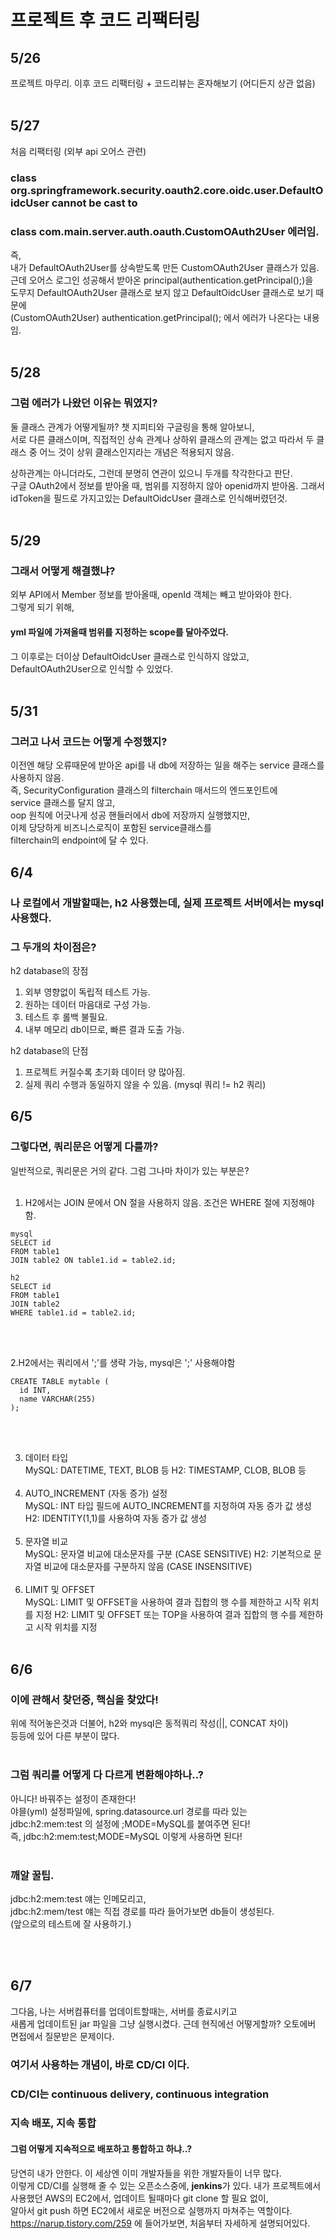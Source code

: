 # 프로젝트 후 코드 리팩터링

## 5/26  
프로젝트 마무리. 이후 코드 리팩터링 + 코드리뷰는 혼자해보기 (어디든지 상관 없음)<br/><br/>  

## 5/27
처음 리팩터링  (외부 api 오어스 관련)
### class org.springframework.security.oauth2.core.oidc.user.DefaultOidcUser cannot be cast to  
### class com.main.server.auth.oauth.CustomOAuth2User 에러임.  
즉,  
내가 DefaultOAuth2User를 상속받도록 만든 CustomOAuth2User 클래스가 있음.  
근데 오어스 로그인 성공해서 받아온 principal(authentication.getPrincipal();)을  
도무지  DefaultOAuth2User 클래스로 보지 않고 DefaultOidcUser 클래스로 보기 때문에  
(CustomOAuth2User) authentication.getPrincipal(); 에서 에러가 나온다는 내용임.<br/><br/>  

## 5/28  
### 그럼 에러가 나왔던 이유는 뭐였지?
둘 클래스 관계가 어떻게될까? 챗 지피티와 구글링을 통해 알아보니,  
서로 다른 클래스이며, 직접적인 상속 관계나 상하위 클래스의 관계는 없고 따라서 두 클래스 중 어느 것이 상위 클래스인지라는 개념은 적용되지 않음.  
  
상하관계는 아니더라도, 그런데 분명히 연관이 있으니 두개를 착각한다고 판단.  
구글 OAuth2에서 정보를 받아올 때, 범위를 지정하지 않아 openid까지 받아옴. 그래서 idToken을 필드로 가지고있는 DefaultOidcUser 클래스로 인식해버렸던것.<br/><br/>  
  
## 5/29  
### 그래서 어떻게 해결했냐?  
외부 API에서 Member 정보를 받아올때, openId 객체는 빼고 받아와야 한다.  
그렇게 되기 위해,  
#### yml 파일에 가져올때 범위를 지정하는 scope를 달아주었다.  
그 이후로는 더이상 DefaultOidcUser 클래스로 인식하지 않았고,  
DefaultOAuth2User으로 인식할 수 있었다.<br/><br/>  

## 5/31  
### 그러고 나서 코드는 어떻게 수정했지?
이전엔 해당 오류때문에 받아온 api를 내 db에 저장하는 일을 해주는 service 클래스를 사용하지 않음.   
즉, SecurityConfiguration 클래스의 filterchain 매서드의 엔드포인트에  
service 클래스를 달지 않고,  
oop 원칙에 어긋나게 성공 핸들러에서 db에 저장까지 실행했지만,  
이제 당당하게 비즈니스로직이 포함된 service클래스를  
filterchain의 endpoint에 달 수 있다.  

## 6/4
### 나 로컬에서 개발할때는, h2 사용했는데, 실제 프로젝트 서버에서는 mysql 사용했다.
### 그 두개의 차이점은?  

h2 database의 장점
1. 외부 영향없이 독립적 테스트 가능.
2. 원하는 데이터 마음대로 구성 가능.
3. 테스트 후 롤백 불필요.
4. 내부 메모리 db이므로, 빠른 결과 도출 가능.

h2 database의 단점
1. 프로젝트 커질수록 초기화 데이터 양 많아짐.
2. 실제 쿼리 수행과 동일하지 않을 수 있음. (mysql 쿼리 != h2 쿼리)


## 6/5
### 그렇다면, 쿼리문은 어떻게 다를까?
일반적으로, 쿼리문은 거의 같다. 그럼 그나마 차이가 있는 부분은?
<br/><br/>

1. H2에서는 JOIN 문에서 ON 절을 사용하지 않음. 조건은 WHERE 절에 지정해야 함.  

```agsl
mysql
SELECT id
FROM table1
JOIN table2 ON table1.id = table2.id;
```

```agsl
h2
SELECT id
FROM table1
JOIN table2
WHERE table1.id = table2.id;
```  
<br/><br/>

2.H2에서는 쿼리에서 ';'를 생략 가능, mysql은 ';' 사용해야함
```agsl
CREATE TABLE mytable (
  id INT,
  name VARCHAR(255)
);
```
<br/><br/>  

3. 데이터 타입<br/>
   MySQL: DATETIME, TEXT, BLOB 등
   H2: TIMESTAMP, CLOB, BLOB 등
<br/><br/>
4. AUTO_INCREMENT (자동 증가) 설정<br/>
   MySQL: INT 타입 필드에 AUTO_INCREMENT를 지정하여 자동 증가 값 생성
   H2: IDENTITY(1,1)를 사용하여 자동 증가 값 생성
<br/><br/>
5. 문자열 비교<br/>
   MySQL: 문자열 비교에 대소문자를 구분 (CASE SENSITIVE)
   H2: 기본적으로 문자열 비교에 대소문자를 구분하지 않음 (CASE INSENSITIVE)
   <br/><br/>
6. LIMIT 및 OFFSET</br>
   MySQL: LIMIT 및 OFFSET을 사용하여 결과 집합의 행 수를 제한하고 시작 위치를 지정
   H2: LIMIT 및 OFFSET 또는 TOP을 사용하여 결과 집합의 행 수를 제한하고 시작 위치를 지정
   <br/><br/>

## 6/6
### 이에 관해서 찾던중, 핵심을 찾았다!
위에 적어놓은것과 더불어, h2와 mysql은 동적쿼리 작성(||, CONCAT 차이)  
등등에 있어 다른 부분이 많다.
<br/><br/>
### 그럼 쿼리를 어떻게 다 다르게 변환해야하나..?
아니다! 바꿔주는 설정이 존재한다!  
야믈(yml) 설정파일에, spring.datasource.url 경로를 따라 있는  
jdbc:h2:mem:test 의 설정에 ;MODE=MySQL를 붙여주면 된다!  
즉, jdbc:h2:mem:test;MODE=MySQL 이렇게 사용하면 된다!
<br/><br/>
### 깨알 꿀팁.  
jdbc:h2:mem:test 얘는 인메모리고,  
jdbc:h2:mem/test 얘는 직접 경로를 따라 들어가보면 db들이 생성된다.  
(앞으로의 테스트에 잘 사용하기.)  

<br/><br/>

## 6/7
그다음, 나는 서버컴퓨터를 업데이트할때는, 서버를 종료시키고  
새롭게 업데이트된 jar 파일을 그냥 실행시켰다. 근데 현직에선 어떻게할까?
오토에버 면접에서 질문받은 문제이다.  

### 여기서 사용하는 개념이, 바로 CD/CI 이다.
### CD/CI는 continuous delivery, continuous integration
### 지속 배포, 지속 통합  
#### 그럼 어떻게 지속적으로 배포하고 통합하고 하냐..?
당연히 내가 안한다. 이 세상엔 이미 개발자들을 위한 개발자들이 너무 많다.  
이렇게 CD/CI를 실행해 줄 수 있는 오픈소스중에, **jenkins**가 있다. 
내가 프로젝트에서 사용했던 AWS의 EC2에서, 업데이트 될때마다 git clone 할 필요 없이,  
알아서  git push 하면 EC2에서 새로운 버전으로 실행까지 마쳐주는 역할이다.  
https://narup.tistory.com/259 에 들어가보면, 처음부터 자세하게 설명되어있다.  
